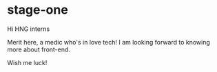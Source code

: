 # stage-one

Hi HNG interns

Merit here, a medic who's in love tech! 
I am looking forward to knowing more about front-end. 

Wish me luck! 
